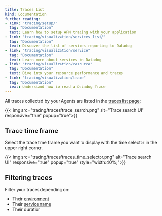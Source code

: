 ```yaml
---
title: Traces List
kind: Documentation
further_reading:
- link: "tracing/setup/"
  tag: "Documentation"
  text: Learn how to setup APM tracing with your application
- link: "tracing/visualization/services_list/"
  tag: "Documentation"
  text: Discover the list of services reporting to Datadog
- link: "tracing/visualization/service"
  tag: "Documentation"
  text: Learn more about services in Datadog
- link: "tracing/visualization/resource"
  tag: "Documentation"
  text: Dive into your resource performance and traces
- link: "tracing/visualization/trace"
  tag: "Documentation"
  text: Understand how to read a Datadog Trace
---
```


All traces collected by your Agents are listed in the [traces list page][1]:

{{< img src="tracing/traces/trace_search.png" alt="Trace search UI" responsive="true" popup="true">}}

## Trace time frame

Select the trace time frame you want to display with the time selector in the upper right corner.

{{< img src="tracing/traces/traces_time_selector.png" alt="Trace search UI" responsive="true" popup="true" style="width:40%;">}}

## Filtering traces

Filter your traces depending on:

* Their [environment][2]
* Their [service name][3]
* Their duration


[1]: https://app.datadoghq.com/apm/search
[2]: /tracing/setup/environment
[3]: /tracing/visualization/services_list/
